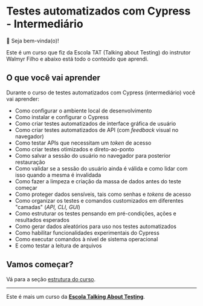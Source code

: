 # Testes automatizados com Cypress - Intermediário

👋 Seja bem-vinda(o)!

Este é um curso que fiz da Escola TAT (Talking about Testing) do instrutor Walmyr Filho e abaixo está todo o conteúdo que aprendi.


## O que você vai aprender

Durante o curso de testes automatizados com Cypress (intermediário) você vai aprender:

- Como configurar o ambiente local de desenvolvimento
- Como instalar e configurar o Cypress
- Como criar testes automatizados de interface gráfica de usuário
- Como criar testes automatizados de API (com _feedback_ visual no navegador)
- Como testar APIs que necessitam um _token_ de acesso
- Como criar testes otimizados e direto-ao-ponto
- Como salvar a sessão do usuário no navegador para posterior restauração
- Como validar se a sessão do usuário ainda é válida e como lidar com isso quando a mesma é invalidada
- Como fazer a limpeza e criação da massa de dados antes do teste começar
- Como proteger dados sensíveis, tais como senhas e _tokens_ de acesso
- Como organizar os testes e comandos customizados em diferentes "camadas" (_API, CLI, GUI_)
- Como estruturar os testes pensando em pré-condições, ações e resultados esperados
- Como gerar dados aleatórios para uso nos testes automatizados
- Como habilitar funcionalidades experimentais do Cypress
- Como executar comandos à nível de sistema operacional
- E como testar a leitura de arquivos

## Vamos começar?

Vá para a seção [estrutura do curso](./lessons/_course-structure_.md).

___

Este é mais um curso da [**Escola Talking About Testing**](https://udemy.com/user/walmyr).
